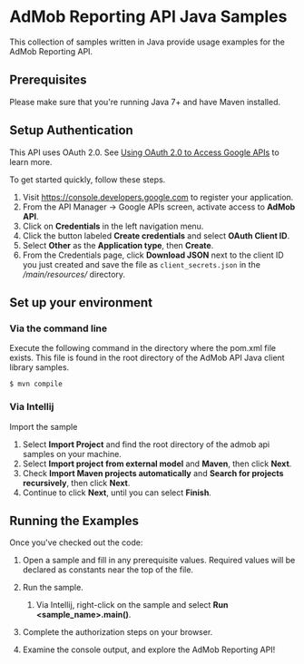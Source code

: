 # AdMob Reporting API Java Samples

This collection of samples written in Java provide usage examples for the AdMob Reporting API.

## Prerequisites

Please make sure that you're running Java 7+ and have Maven installed.

## Setup Authentication

This API uses OAuth 2.0. See [Using OAuth 2.0 to Access Google APIs](https://developers.google.com/identity/protocols/oauth2) to learn more.

To get started quickly, follow these steps.

1. Visit https://console.developers.google.com to register your application.
2. From the API Manager -> Google APIs screen, activate access to **AdMob API**.
3. Click on **Credentials** in the left navigation menu.
4. Click the button labeled **Create credentials** and select **OAuth Client ID**.
5. Select **Other** as the **Application type**, then **Create**.
6. From the Credentials page, click **Download JSON** next to the client ID you just created and save the file as `client_secrets.json` in the */main/resources/* directory.

## Set up your environment ##
### Via the command line ###

Execute the following command in the directory where the pom.xml file exists. This file is found in the root directory of the AdMob API Java client library samples.

    $ mvn compile

### Via Intellij ###

Import the sample

1. Select **Import Project** and find the root directory of the admob api samples on your machine.
2. Select **Import project from external model** and **Maven**, then click **Next**.
3. Check **Import Maven projects automatically** and **Search for projects recursively**, then click **Next**.
4. Continue to click **Next**, until you can select **Finish**.

## Running the Examples ##

Once you've checked out the code:

1. Open a sample and fill in any prerequisite values. Required values will be declared as constants near the top of the file.

2. Run the sample.
    1. Via Intellij, right-click on the sample and select **Run &lt;sample_name&gt;.main()**.

3. Complete the authorization steps on your browser.

4. Examine the console output, and explore the AdMob Reporting API!
